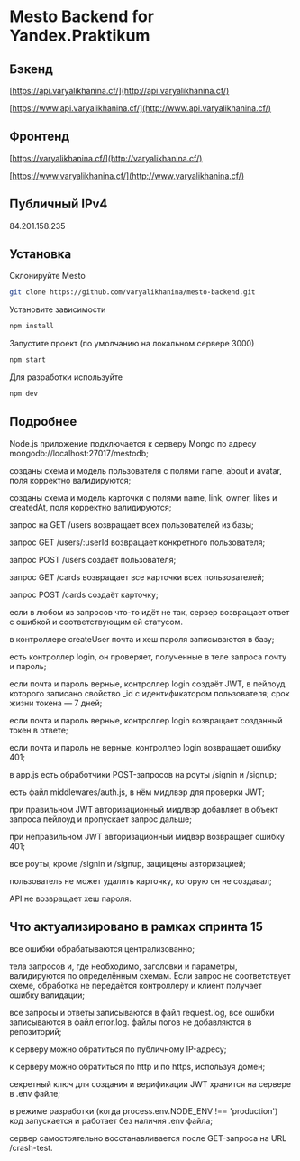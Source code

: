 # Mesto Backend for Yandex.Praktikum

## Бэкенд
[https://api.varyalikhanina.cf/](http://api.varyalikhanina.cf/)

[https://www.api.varyalikhanina.cf/](http://www.api.varyalikhanina.cf/)

## Фронтенд
[https://varyalikhanina.cf/](http://varyalikhanina.cf/)

[https://www.varyalikhanina.cf/](http://www.varyalikhanina.cf/)

## Публичный IPv4
84.201.158.235

## Установка

Склонируйте Mesto

```bash
git clone https://github.com/varyalikhanina/mesto-backend.git
```
Установите зависимости

```bash
npm install
```

Запустите проект (по умолчанию на локальном сервере 3000)
```bash
npm start
```

Для разработки используйте
```bash
npm dev
```

## Подробнее

Node.js приложение подключается к серверу Mongo по адресу mongodb://localhost:27017/mestodb;

созданы схема и модель пользователя с полями name, about и avatar, поля корректно валидируются;

созданы схема и модель карточки с полями name, link, owner, likes и createdAt, поля корректно валидируются;

запрос на GET /users возвращает всех пользователей из базы;

запрос GET /users/:userId возвращает конкретного пользователя;

запрос POST /users создаёт пользователя;

запрос GET /cards возвращает все карточки всех пользователей;

запрос POST /cards создаёт карточку;

если в любом из запросов что-то идёт не так, сервер возвращает ответ с ошибкой и соответствующим ей статусом.

в контроллере createUser почта и хеш пароля записываются в базу;

есть контроллер login, он проверяет, полученные в теле запроса почту и пароль;

если почта и пароль верные, контроллер login создаёт JWT, в пейлоуд которого записано свойство _id с идентификатором пользователя; срок жизни токена — 7 дней;

если почта и пароль верные, контроллер login возвращает созданный токен в ответе;

если почта и пароль не верные, контроллер login возвращает ошибку 401;

в app.js есть обработчики POST-запросов на роуты /signin и /signup;

есть файл middlewares/auth.js, в нём мидлвэр для проверки JWT;

при правильном JWT авторизационный мидлвэр добавляет в объект запроса пейлоуд и пропускает запрос дальше;

при неправильном JWT авторизационный мидвэр возвращает ошибку 401;

все роуты, кроме /signin и /signup, защищены авторизацией;

пользователь не может удалить карточку, которую он не создавал;

API не возвращает хеш пароля.

## Что актуализировано в рамках спринта 15

все ошибки обрабатываются централизованно;

тела запросов и, где необходимо, заголовки и параметры, валидируются по определённым схемам. Если запрос не соответствует схеме, обработка не передаётся контроллеру и клиент получает ошибку валидации;

все запросы и ответы записываются в файл request.log, все ошибки записываются в файл error.log. файлы логов не добавляются в репозиторий;

к серверу можно обратиться по публичному IP-адресу;

к серверу можно обратиться по http и по https, используя домен;

секретный ключ для создания и верификации JWT хранится на сервере в .env файле;

в режиме разработки (когда process.env.NODE_ENV !== 'production') код запускается и работает без наличия .env файла;

сервер самостоятельно восстанавливается после GET-запроса на URL /crash-test.
